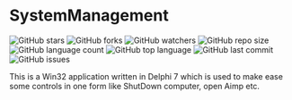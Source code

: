 # SystemManagement

![GitHub stars](https://img.shields.io/github/stars/coderserdar/SystemManagement?style=social) ![GitHub forks](https://img.shields.io/github/forks/coderserdar/SystemManagement?style=social) ![GitHub watchers](https://img.shields.io/github/watchers/coderserdar/SystemManagement?style=social) ![GitHub repo size](https://img.shields.io/github/repo-size/coderserdar/SystemManagement?style=plastic) ![GitHub language count](https://img.shields.io/github/languages/count/coderserdar/SystemManagement?style=plastic) ![GitHub top language](https://img.shields.io/github/languages/top/coderserdar/SystemManagement?style=plastic) ![GitHub last commit](https://img.shields.io/github/last-commit/coderserdar/SystemManagement?color=red&style=plastic) ![GitHub issues](https://img.shields.io/github/issues/coderserdar/SystemManagement)

This is a Win32 application written in Delphi 7 which is used to make ease some controls in one form like ShutDown computer, open Aimp etc.
